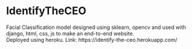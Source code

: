 <h1>IdentifyTheCEO</h1> 
Facial Classification model designed using sklearn, opencv and used with django, html, css, js to make an end-to-end website.<br>
Deployed using heroku. Link: https://identify-the-ceo.herokuapp.com/
